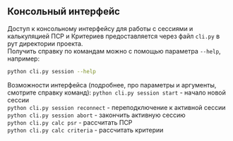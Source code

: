 ## Консольный интерфейс
Доступ к консольному интерфейсу для работы с сессиями и калькуляцией ПСР и Критериев предоставляется через файл
`cli.py` в рут директории проекта.  
Получить справку по командам можно с помощью параметра `--help`, например:
```bash
python cli.py session --help
```
Возможности интерфейса (подробнее, про параметры и аргументы, смотрите справку команд):
`python cli.py session start` - начало новой сессии  
`python cli.py session reconnect` - переподключение к активной сессии  
`python cli.py session abort` - закончить активную сессию  
`python cli.py calc psr` - рассчитать ПСР  
`python cli.py calc criteria` - рассчитать критерии 
